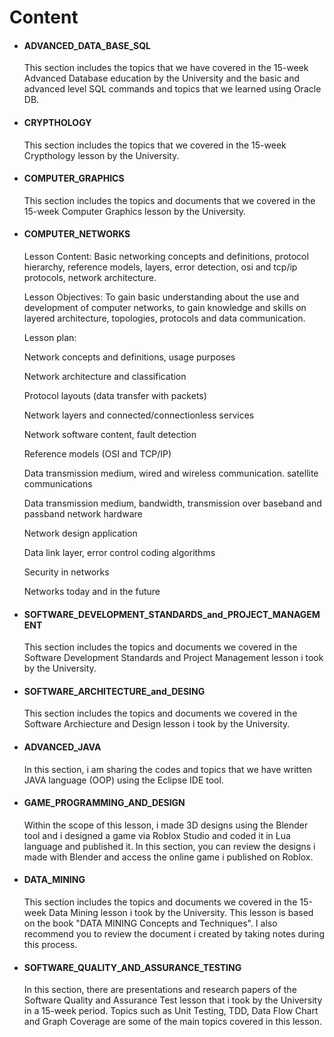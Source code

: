 # Content

* #### ADVANCED_DATA_BASE_SQL

     This section includes the topics that we have covered in the 15-week Advanced Database education by the University and the basic and advanced level SQL commands and topics that we learned using Oracle DB.


* #### CRYPTHOLOGY 

     This section includes the topics that we covered in the 15-week Crypthology lesson by the University.


* #### COMPUTER_GRAPHICS 

     This section includes the topics and documents that we covered in the 15-week Computer Graphics lesson by the University.
 

* #### COMPUTER_NETWORKS

     Lesson Content: Basic networking concepts and definitions, protocol hierarchy, reference models, layers, error detection, osi and tcp/ip protocols, network architecture.
  
     Lesson Objectives: To gain basic understanding about the use and development of computer networks, to gain knowledge and skills on layered architecture, topologies, protocols and data communication.
  
     Lesson plan:
     
     Network concepts and definitions, usage purposes
     
     Network architecture and classification
     
     Protocol layouts (data transfer with packets)
     
     Network layers and connected/connectionless services
     
     Network software content, fault detection
     
     Reference models (OSI and TCP/IP)
     
     Data transmission medium, wired and wireless communication. satellite communications
     
     Data transmission medium, bandwidth, transmission over baseband and passband network hardware
     
     Network design application
     
     Data link layer, error control coding algorithms
     
     Security in networks
     
     Networks today and in the future
     

 
* #### SOFTWARE_DEVELOPMENT_STANDARDS_and_PROJECT_MANAGEMENT

     This section includes the topics and documents we covered in the Software Development Standards and Project Management lesson i took by the University.


* #### SOFTWARE_ARCHITECTURE_and_DESING

     This section includes the topics and documents we covered in the Software Archiecture and Design lesson i took by the University.


* #### ADVANCED_JAVA

     In this section, i am sharing the codes and topics that we have written JAVA language (OOP) using the Eclipse IDE tool.


* #### GAME_PROGRAMMING_AND_DESIGN

     Within the scope of this lesson, i made 3D designs using the Blender tool and i designed a game via Roblox Studio and coded it in Lua language and published it. In this section, you can review the designs i made with Blender and access the online game i published on Roblox.


* #### DATA_MINING

     This section includes the topics and documents we covered in the 15-week Data Mining lesson i took by the University.
     This lesson is based on the book "DATA MINING Concepts and Techniques".
     I also recommend you to review the document i created by taking notes during this process.


* #### SOFTWARE_QUALITY_AND_ASSURANCE_TESTING

     In this section, there are presentations and research papers of the Software Quality and Assurance Test lesson that i took by the University in a 15-week period. Topics such as Unit Testing, TDD, Data Flow Chart and Graph Coverage are some of the main topics covered in this lesson.


